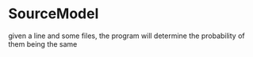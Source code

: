 # SourceModel
given a line and some files, the program will determine the probability of them being the same 
